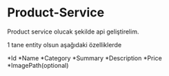 # Product-Service

Product service olucak şekilde api geliştirelim.

1 tane entity olsun aşağıdaki özelliklerde

*Id
*Name
*Category
*Summary
*Description
*Price
*ImagePath(optional)

